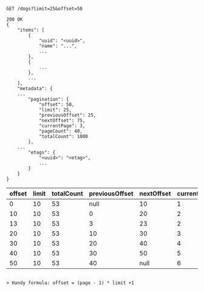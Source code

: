 ```
GET /dogs?limit=25&offset=50
 
200 OK
{
    "items": [
        {
            "uuid": "<uuid>",
            "name": "...",
            ...
        },
        {
            ...
        },
        ...
    ],
    "metadata": {
    ...
        "pagination": {
            "offset": 50,
            "limit": 25,
            "previousOffset": 25,
            "nextOffset": 75,
            "currentPage": 3,
            "pageCount": 40,
            "totalCount": 1000
        },
    ...
        "etags": {
            "<uuid>": "<etag>",
            ...
        }
    }
}
```

| offset | limit | totalCount | previousOffset | nextOffset | currentPage | pageCount |
| --- | --- | --- | --- | --- | --- | --- |
| 0 | 10 | 53 | null | 10 | 1 | 6 |
| 10 | 10 | 53 | 0 | 20 | 2 | 6 |
| 13 | 10 | 53 | 3 | 23 | 2 | 6 |
| 20 | 10 | 53 | 10 | 30 | 3 | 6 |
| 30 | 10 | 53 | 20 | 40 | 4 | 6 |
| 40 | 10 | 53 | 30 | 50 | 5 | 6 |
| 50 | 10 | 53 | 40 | null | 6 | 6 |

```

> Handy formula: offset = (page - 1) * limit +1